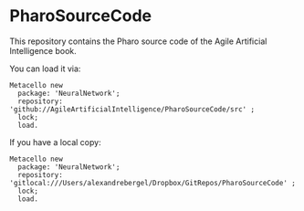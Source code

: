 # PharoSourceCode

This repository contains the Pharo source code of the Agile Artificial Intelligence book.

You can load it via:

```Smalltalk
Metacello new
  package: 'NeuralNetwork';
  repository: 'github://AgileArtificialIntelligence/PharoSourceCode/src' ;
  lock;
  load.
```


If you have a local copy:
```Smalltalk
Metacello new
  package: 'NeuralNetwork';
  repository: 'gitlocal:///Users/alexandrebergel/Dropbox/GitRepos/PharoSourceCode' ;
  lock;
  load.
```
